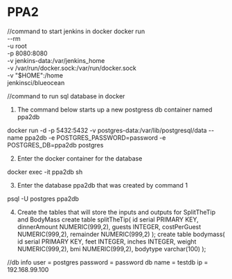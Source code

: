 # PPA2

//command to start jenkins in docker
docker run \
  --rm \
  -u root \
  -p 8080:8080 \
  -v jenkins-data:/var/jenkins_home \
  -v /var/run/docker.sock:/var/run/docker.sock \
  -v "$HOME":/home \
  jenkinsci/blueocean

//command to run sql database in docker
1. The command below starts up a new postgress db container named ppa2db

docker run -d -p 5432:5432 -v postgres-data:/var/lib/postgresql/data --name ppa2db -e POSTGRES_PASSWORD=password -e POSTGRES_DB=ppa2db postgres

2. Enter the docker container for the database

docker exec -it ppa2db sh

3. Enter the database ppa2db that was created by command 1

psql -U postgres ppa2db

4. Create the tables that will store the inputs and outputs for SplitTheTip and BodyMass
create table splitTheTip(
	id serial PRIMARY KEY,
	dinnerAmount NUMERIC(999,2),
	guests INTEGER,
	costPerGuest NUMERIC(999,2),
	remainder NUMERIC(999,2)
);
create table bodymass(
	id serial PRIMARY KEY,
	feet INTEGER,
	inches INTEGER,
	weight NUMERIC(999,2),
	bmi NUMERIC(999,2),
	bodytype varchar(100)
);

//db info
user = postgres
password = password
db name = testdb
ip = 192.168.99.100